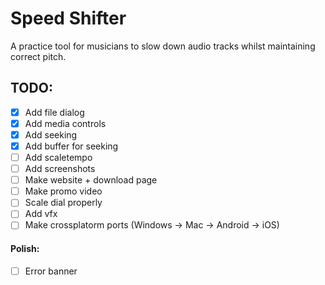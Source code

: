 # Speed Shifter

A practice tool for musicians to slow down audio tracks whilst maintaining correct pitch.

## TODO:

- [X] Add file dialog
- [X] Add media controls
- [X] Add seeking
- [X] Add buffer for seeking
- [ ] Add scaletempo
- [ ] Add screenshots
- [ ] Make website + download page
- [ ] Make promo video
- [ ] Scale dial properly
- [ ] Add vfx
- [ ] Make crossplatorm ports (Windows -> Mac -> Android -> iOS)

#### Polish:

 - [ ] Error banner
